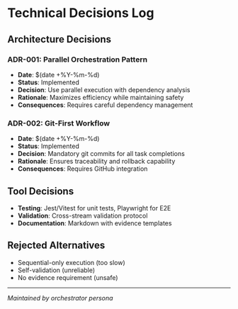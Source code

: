 # Technical Decisions Log

## Architecture Decisions

### ADR-001: Parallel Orchestration Pattern
- **Date**: $(date +%Y-%m-%d)
- **Status**: Implemented
- **Decision**: Use parallel execution with dependency analysis
- **Rationale**: Maximizes efficiency while maintaining safety
- **Consequences**: Requires careful dependency management

### ADR-002: Git-First Workflow
- **Date**: $(date +%Y-%m-%d)
- **Status**: Implemented
- **Decision**: Mandatory git commits for all task completions
- **Rationale**: Ensures traceability and rollback capability
- **Consequences**: Requires GitHub integration

## Tool Decisions
- **Testing**: Jest/Vitest for unit tests, Playwright for E2E
- **Validation**: Cross-stream validation protocol
- **Documentation**: Markdown with evidence templates

## Rejected Alternatives
- Sequential-only execution (too slow)
- Self-validation (unreliable)
- No evidence requirement (unsafe)

---
*Maintained by orchestrator persona*

